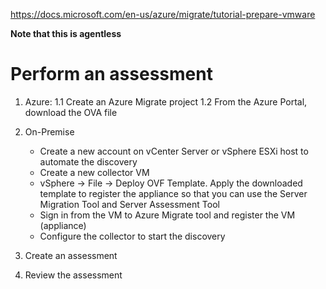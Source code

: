 https://docs.microsoft.com/en-us/azure/migrate/tutorial-prepare-vmware

**Note that this is agentless**

# Perform an assessment 

1. Azure: 
    1.1 Create an Azure Migrate project
    1.2 From the Azure Portal, download the OVA file

2. On-Premise
    - Create a new account on vCenter Server or vSphere ESXi host to automate the discovery
    - Create a new collector VM
    - vSphere -> File -> Deploy OVF Template. Apply the downloaded template to register the appliance so that you can use the Server Migration Tool and Server Assessment Tool
    - Sign in from the VM to Azure Migrate tool and register the VM (appliance)
    - Configure the collector to start the discovery

3. Create an assessment
4. Review the assessment
